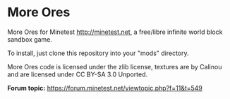 More Ores
=========

More Ores for Minetest <http://minetest.net>, a free/libre infinite
world block sandbox game.

To install, just clone this repository into your "mods" directory.

More Ores code is licensed under the zlib license, textures are by Calinou and are licensed under CC BY-SA 3.0 Unported.

**Forum topic:** <https://forum.minetest.net/viewtopic.php?f=11&t=549>
